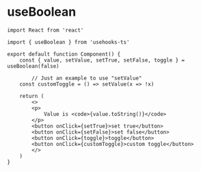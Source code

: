 # useBoolean


    import React from 'react'

    import { useBoolean } from 'usehooks-ts'

    export default function Component() {
        const { value, setValue, setTrue, setFalse, toggle } = useBoolean(false)

            // Just an example to use "setValue"
        const customToggle = () => setValue(x => !x)

        return (
            <>
            <p>
                Value is <code>{value.toString()}</code>
            </p>
            <button onClick={setTrue}>set true</button>
            <button onClick={setFalse}>set false</button>
            <button onClick={toggle}>toggle</button>
            <button onClick={customToggle}>custom toggle</button>
            </>
        )
    }
